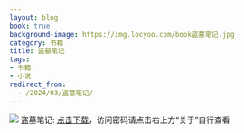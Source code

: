 ```yaml
---
layout: blog
book: true
background-image: https://img.locyoo.com/book盗墓笔记.jpg
category: 书籍
title: 盗墓笔记
tags:
- 书籍
- 小说
redirect_from:
  - /2024/03/盗墓笔记/
---
```

![](https://img.locyoo.com/book盗墓笔记.jpg)
盗墓笔记: <a name = "ref1" href="https://url18.ctfile.com/f/50983618-1045048213-b71de7?p=3619">点击下载</a>，访问密码请点击右上方“关于”自行查看